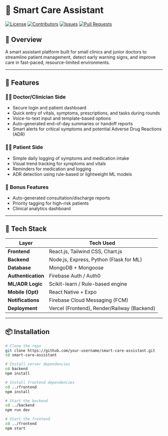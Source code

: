 # 🏥 Smart Care Assistant

[![License](https://img.shields.io/badge/License-MIT-blue.svg)](LICENSE)
[![Contributors](https://img.shields.io/github/contributors/ManojK2K06/AidX.svg)]([https://github.com/ManojK2K06/AidX/graphs/contributors])
[![Issues](https://img.shields.io/github/issues/ManojK2K06/AidX.svg)](https://github.com/ManojK2K06/AidX/issues)
[![Pull Requests](https://img.shields.io/github/issues-pr/ManojK2K06/AidX.svg)](https://github.com/ManojK2K06/AidX/pulls)



## 📌 Overview


A smart assistant platform built for small clinics and junior doctors to streamline patient management, detect early warning signs, and improve care in fast-paced, resource-limited environments.

---

## 🚀 Features

### 👩‍⚕️ Doctor/Clinician Side

- Secure login and patient dashboard
- Quick entry of vitals, symptoms, prescriptions, and tasks during rounds
- Voice-to-text input and template-based options
- Auto-generated end-of-day summaries or handoff reports
- Smart alerts for critical symptoms and potential Adverse Drug Reactions (ADR)

### 🧑‍🦲 Patient Side

- Simple daily logging of symptoms and medication intake
- Visual trend tracking for symptoms and vitals
- Reminders for medication and logging
- ADR detection using rule-based or lightweight ML models

### 🌟 Bonus Features

- Auto-generated consultation/discharge reports
- Priority tagging for high-risk patients
- Clinical analytics dashboard

---

## 🧱 Tech Stack

| Layer              | Tech Used                                   |
| ------------------ | ------------------------------------------- |
| **Frontend**       | React.js, Tailwind CSS, Chart.js            |
| **Backend**        | Node.js, Express, Python (Flask for ML)     |
| **Database**       | MongoDB + Mongoose                          |
| **Authentication** | Firebase Auth / Auth0                       |
| **ML/ADR Logic**   | Scikit-learn / Rule-based engine            |
| **Mobile (Opt)**   | React Native + Expo                         |
| **Notifications**  | Firebase Cloud Messaging (FCM)              |
| **Deployment**     | Vercel (Frontend), Render/Railway (Backend) |

---

## 📦 Installation

```bash
# Clone the repo
git clone https://github.com/your-username/smart-care-assistant.git
cd smart-care-assistant

# Install server dependencies
cd backend
npm install

# Install frontend dependencies
cd ../frontend
npm install

# Start the backend
cd ../backend
npm run dev

# Start the frontend
cd ../frontend
npm start
```
